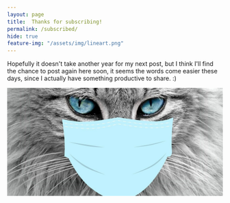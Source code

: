 ```yaml
---
layout: page
title:  Thanks for subscribing!
permalink: /subscribed/
hide: true
feature-img: "/assets/img/lineart.png"
---
```


Hopefully it doesn't take another year for my next post, but I think I'll find the chance to post again here soon, it seems the words come easier these days, since I actually have something productive to share. :)

![](/assets/img/corona-5032894_1280.jpeg)